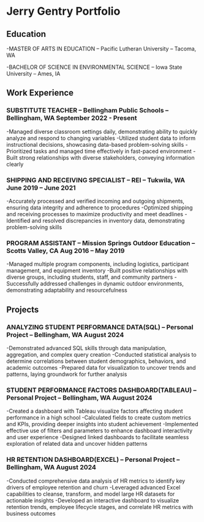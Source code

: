 # Jerry Gentry Portfolio

## Education
-MASTER OF ARTS IN EDUCATION – Pacific Lutheran University – Tacoma, WA

-BACHELOR OF SCIENCE IN ENVIRONMENTAL SCIENCE – Iowa State University – Ames, IA

## Work Experience
### SUBSTITUTE TEACHER – Bellingham Public Schools – Bellingham, WA	September 2022 - Present

-Managed diverse classroom settings daily, demonstrating ability to quickly analyze and respond to changing variables
-Utilized student data to inform instructional decisions, showcasing data-based problem-solving skills
-Prioritized tasks and managed time effectively in fast-paced environment
-Built strong relationships with diverse stakeholders, conveying information clearly

### SHIPPING AND RECEIVING SPECIALIST – REI – Tukwila, WA 	June 2019 – June 2021

-Accurately processed and verified incoming and outgoing shipments, ensuring data integrity and adherence to procedures
-Optimized shipping and receiving processes to maximize productivity and meet deadlines
-Identified and resolved discrepancies in inventory data, demonstrating problem-solving skills

### PROGRAM ASSISTANT – Mission Springs Outdoor Education – Scotts Valley, CA 	Aug 2016 – May 2019

-Managed multiple program components, including logistics, participant management, and equipment inventory
-Built positive relationships with diverse groups, including students, staff, and community partners
-Successfully addressed challenges in dynamic outdoor environments, demonstrating adaptability and resourcefulness

## Projects

### ANALYZING STUDENT PERFORMANCE DATA(SQL) – Personal Project – Bellingham, WA	August 2024

-Demonstrated advanced SQL skills through data manipulation, aggregation, and complex query creation
-Conducted statistical analysis to determine correlations between student demographics, behaviors, and academic outcomes
-Prepared data for visualization to uncover trends and patterns, laying groundwork for further analysis

### STUDENT PERFORMANCE FACTORS DASHBOARD(TABLEAU) – Personal Project – Bellingham, WA	August 2024

-Created a dashboard with Tableau visualize factors affecting student performance in a high school
-Calculated fields to create custom metrics and KPIs, providing deeper insights into student achievement
-Implemented effective use of filters and parameters to enhance dashboard interactivity and user experience
-Designed linked dashboards to facilitate seamless exploration of related data and uncover hidden patterns

### HR RETENTION DASHBOARD(EXCEL) – Personal Project – Bellingham, WA 	August 2024

-Conducted comprehensive data analysis of HR metrics to identify key drivers of employee retention and churn
-Leveraged advanced Excel capabilities to cleanse, transform, and model large HR datasets for actionable insights
-Developed an interactive dashboard to visualize retention trends, employee lifecycle stages, and correlate HR metrics with business outcomes

